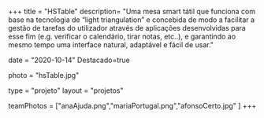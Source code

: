 +++
title = "HSTable"
description= "Uma mesa smart tátil que funciona com base na tecnologia de “light triangulation” e concebida de modo a facilitar a gestão de tarefas do utilizador através de aplicações desenvolvidas para esse fim (e.g. verificar o calendário, tirar notas, etc..), e garantindo ao mesmo tempo uma interface natural, adaptável e fácil de usar." 

date = "2020-10-14" 
Destacado=true 

photo = "hsTable.jpg" 

type = "projeto" 
layout = "projetos" 

teamPhotos = ["anaAjuda.png","mariaPortugal.png","afonsoCerto.jpg" ] 
+++
